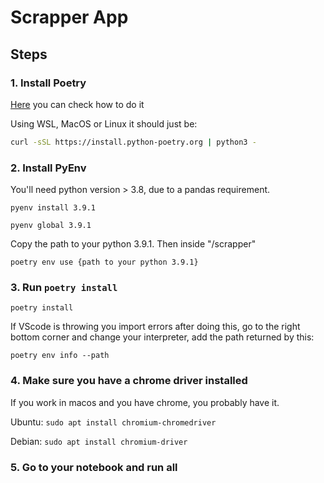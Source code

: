 # Scrapper App

## Steps

### 1. Install Poetry
[Here](https://python-poetry.org/docs/#installing-with-the-official-installer) you can check how to do it

Using WSL, MacOS or Linux it should just be:

```sh
curl -sSL https://install.python-poetry.org | python3 -
```

### 2. Install PyEnv
You'll need python version > 3.8, due to a pandas requirement.
```
pyenv install 3.9.1
```
```
pyenv global 3.9.1
```
Copy the path to your python 3.9.1. Then inside "/scrapper"
```
poetry env use {path to your python 3.9.1}
```


### 3. Run `poetry install`

```
poetry install
```

If VScode is throwing you import errors after doing this, go to the right bottom corner and change your interpreter, add the path returned by this:
```
poetry env info --path
```

### 4. Make sure you have a chrome driver installed

If you work in macos and you have chrome, you probably have it.

Ubuntu: `sudo apt install chromium-chromedriver`

Debian: `sudo apt install chromium-driver`

### 5. Go to your notebook and run all
